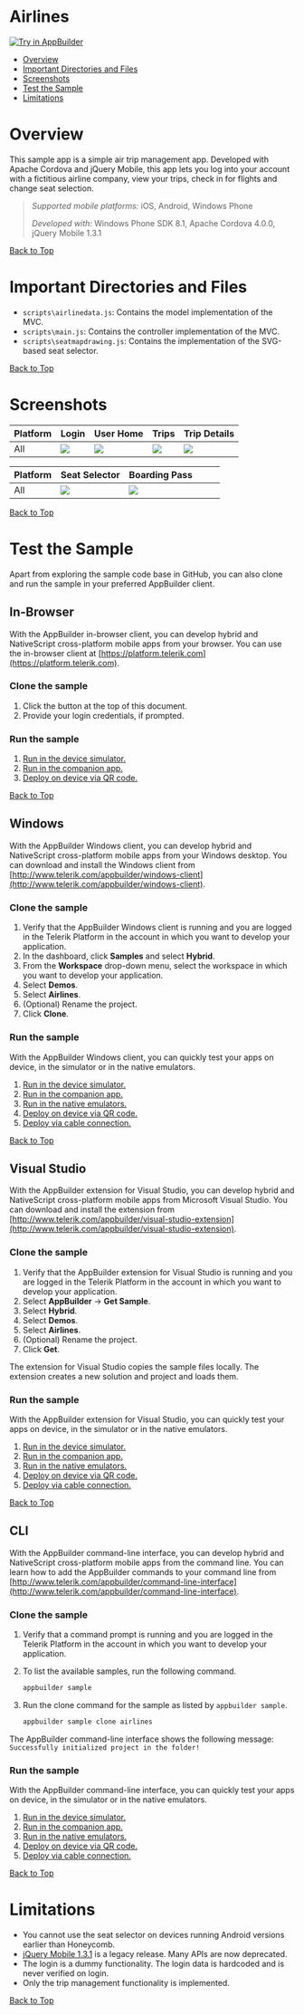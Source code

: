 Airlines
===============
<a href="https://platform.telerik.com/#appbuilder/clone/https%3A%2F%2Fgithub.com%2FIcenium%2Fsample-airlines" target="_blank"><img src="http://docs.telerik.com/platform/samples/images/try-in-appbuilder.png" alt="Try in AppBuilder" title="Try in AppBuilder" /></a>  

<a id="top"></a>
* [Overview](#overview)
* [Important Directories and Files](#important-directories-and-files)
* [Screenshots](#screenshots)
* [Test the Sample](#test-the-sample)
* [Limitations](#limitations)

# Overview

This sample app is a simple air trip management app. Developed with Apache Cordova and jQuery Mobile, this app lets you log into your account with a fictitious airline company, view your trips, check in for flights and change seat selection.

> *Supported mobile platforms:* iOS, Android, Windows Phone
>
> *Developed with:* Windows Phone SDK 8.1, Apache Cordova 4.0.0, jQuery Mobile 1.3.1

[Back to Top](#top)

# Important Directories and Files

* `scripts\airlinedata.js`: Contains the model implementation of the MVC.
* `scripts\main.js`: Contains the controller implementation of the MVC.
* `scripts\seatmapdrawing.js`: Contains the implementation of the SVG-based seat selector.

[Back to Top](#top)

# Screenshots

Platform | Login | User Home | Trips | Trip Details 
---|---|---|---|---
All | ![](https://raw.githubusercontent.com/Icenium/sample-airlines/master/screenshots/login.jpg) | ![](https://raw.githubusercontent.com/Icenium/sample-airlines/master/screenshots/user-home.jpg) | ![](https://raw.githubusercontent.com/Icenium/sample-airlines/master/screenshots/trips.jpg) | ![](https://raw.githubusercontent.com/Icenium/sample-airlines/master/screenshots/trip-info.jpg)

Platform | Seat Selector | Boarding Pass | &nbsp; | &nbsp; 
---|---|---|---|---
All | ![](https://raw.githubusercontent.com/Icenium/sample-airlines/master/screenshots/seat-selector.jpg) | ![](https://raw.githubusercontent.com/Icenium/sample-airlines/master/screenshots/boarding-pass.jpg) | &nbsp; | &nbsp;

[Back to Top](#top)

# Test the Sample

Apart from exploring the sample code base in GitHub, you can also clone and run the sample in your preferred AppBuilder client.

## In-Browser

With the AppBuilder in-browser client, you can develop hybrid and NativeScript cross-platform mobile apps from your browser. You can use the in-browser client at [https://platform.telerik.com](https://platform.telerik.com).

### Clone the sample

1. Click the button at the top of this document.
1. Provide your login credentials, if prompted.

### Run the sample

1. [Run in the device simulator.][device simulator]
1. [Run in the companion app.][companion]
1. [Deploy on device via QR code.][QR code]

[Back to Top](#top)

## Windows

With the AppBuilder Windows client, you can develop hybrid and NativeScript cross-platform mobile apps from your Windows desktop. You can download and install the Windows client from [http://www.telerik.com/appbuilder/windows-client](http://www.telerik.com/appbuilder/windows-client).

### Clone the sample

1. Verify that the AppBuilder Windows client is running and you are logged in the Telerik Platform in the account in which you want to develop your application.
1. In the dashboard, click **Samples** and select **Hybrid**.
1. From the **Workspace** drop-down menu, select the workspace in which you want to develop your application.
1. Select **Demos**.
1. Select **Airlines**.
1. (Optional) Rename the project.
1. Click **Clone**.

### Run the sample

With the AppBuilder Windows client, you can quickly test your apps on device, in the simulator or in the native emulators.

1. [Run in the device simulator.][device simulator]
1. [Run in the companion app.][companion]
1. [Run in the native emulators.][emulators]
1. [Deploy on device via QR code.][QR code]
1. [Deploy via cable connection.][USB deploy]

[Back to Top](#top)

## Visual Studio

With the AppBuilder extension for Visual Studio, you can develop hybrid and NativeScript cross-platform mobile apps from Microsoft Visual Studio. You can download and install the extension from [http://www.telerik.com/appbuilder/visual-studio-extension](http://www.telerik.com/appbuilder/visual-studio-extension).

### Clone the sample

1. Verify that the AppBuilder extension for Visual Studio is running and you are logged in the Telerik Platform in the account in which you want to develop your application.
1. Select **AppBuilder** &#8594; **Get Sample**.
1. Select **Hybrid**.
1. Select **Demos**.
1. Select **Airlines**.
1. (Optional) Rename the project.
1. Click **Get**.

The extension for Visual Studio copies the sample files locally. The extension creates a new solution and project and loads them.

### Run the sample

With the AppBuilder extension for Visual Studio, you can quickly test your apps on device, in the simulator or in the native emulators.

1. [Run in the device simulator.][device simulator]
1. [Run in the companion app.][companion]
1. [Run in the native emulators.][emulators]
1. [Deploy on device via QR code.][QR code]
1. [Deploy via cable connection.][USB deploy]

[Back to Top](#top)

## CLI

With the AppBuilder command-line interface, you can develop hybrid and NativeScript cross-platform mobile apps from the command line. You can learn how to add the AppBuilder commands to your command line from [http://www.telerik.com/appbuilder/command-line-interface](http://www.telerik.com/appbuilder/command-line-interface).

### Clone the sample

1. Verify that a command prompt is running and you are logged in the Telerik Platform in the account in which you want to develop your application.
1. To list the available samples, run the following command.

	```bash
	appbuilder sample
	```
1. Run the clone command for the sample as listed by `appbuilder sample`.
	
	```bash
	appbuilder sample clone airlines
	```

The AppBuilder command-line interface shows the following message: `Successfully initialized project in the folder!`

### Run the sample

With the AppBuilder command-line interface, you can quickly test your apps on device, in the simulator or in the native emulators.

1. [Run in the device simulator.][device simulator]
1. [Run in the companion app.][companion]
1. [Run in the native emulators.][emulators]
1. [Deploy on device via QR code.][QR code]
1. [Deploy via cable connection.][USB deploy]

[Back to Top](#top)

# Limitations

* You cannot use the seat selector on devices running Android versions earlier than Honeycomb.
* [jQuery Mobile 1.3.1][jQuery Mobile 1.3.1] is a legacy release. Many APIs are now deprecated.
* The login is a dummy functionality. The login data is hardcoded and is never verified on login.
* Only the trip management functionality is implemented.

[Back to Top](#top)

[device simulator]: http://docs.telerik.com/platform/appbuilder/testing-your-app/running-apps-in-simulator/launch-simulator
[companion]: http://docs.telerik.com/platform/appbuilder/testing-your-app/running-on-devices/run-companion/using-appbuilder-companion-app
[QR code]: http://docs.telerik.com/platform/appbuilder/testing-your-app/running-on-devices/deploy-remote
[USB deploy]: http://docs.telerik.com/platform/appbuilder/testing-your-app/running-on-devices/running-on-connected-devices/deploy-connected
[emulators]: http://docs.telerik.com/platform/appbuilder/testing-your-app/running-in-emulators/native-emulators
[jQuery Mobile 1.3.1]: http://api.jquerymobile.com/1.3/
